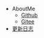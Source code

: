 * AboutMe
  * [Github](https://github.com/cola777jz)
  * [Gitee](https://gitee.com/cola777jz)
* [更新日志](CHANGELOG.md)